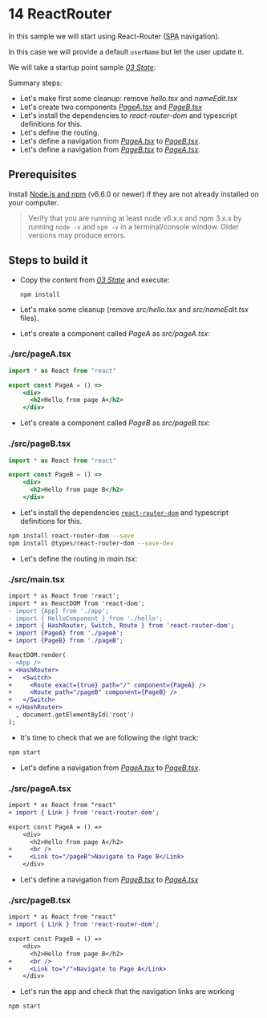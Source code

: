 # 14 ReactRouter

In this sample we will start using React-Router (<acronym title="Single Page Application">SPA</acronym> navigation).

In this case we will provide a default `userName` but let the user update
it.


We will take a startup point sample _[03 State](./../03%20State)_:

Summary steps:

- Let's make first some cleanup: remove _hello.tsx_ and _nameEdit.tsx_
- Let's create two components _[PageA.tsx](./src/pageA.tsx)_ and _[PageB.tsx](./src/pageB.tsx)_
- Let's install the dependencies to _react-router-dom_ and typescript definitions for this.
- Let's define the routing.
- Let's define a navigation from _[PageA.tsx](./src/pageA.tsx)_ to _[PageB.tsx](./src/pageB.tsx)_.
- Let's define a navigation from _[PageB.tsx](./src/pageB.tsx)_ to _[PageA.tsx](./src/pageA.tsx)_.

## Prerequisites

Install [Node.js and npm](https://nodejs.org/en/) (v6.6.0 or newer) if they are not already installed on your computer.

> Verify that you are running at least node v6.x.x and npm 3.x.x by running `node -v` and `npm -v` in a terminal/console window. Older versions may produce errors.

## Steps to build it

- Copy the content from _[03 State](./../03%20State)_ and execute:

  ```
  npm install
  ```

- Let's make some cleanup (remove _src/hello.tsx_ and _src/nameEdit.tsx_ files).

- Let's create a component called _PageA_ as _src/pageA.tsx_:

### ./src/pageA.tsx

```jsx
import * as React from "react"

export const PageA = () =>
    <div>
      <h2>Hello from page A</h2>
    </div>
```
- Let's create a component called _PageB_ as _src/pageB.tsx_:

### ./src/pageB.tsx

```jsx
import * as React from "react"

export const PageB = () =>
    <div>
      <h2>Hello from page B</h2>
    </div>
```

- Let's install the dependencies [`react-router-dom`](https://github.com/ReactTraining/react-router) and typescript definitions for this.

```bash
npm install react-router-dom --save
npm install @types/react-router-dom --save-dev  
```

- Let's define the routing in _main.tsx_:

### ./src/main.tsx

```diff
import * as React from 'react';
import * as ReactDOM from 'react-dom';
- import {App} from './app';
- import { HelloComponent } from './hello';
+ import { HashRouter, Switch, Route } from 'react-router-dom';
+ import {PageA} from './pageA';
+ import {PageB} from './pageB';

ReactDOM.render(
- <App />
+ <HashRouter>
+   <Switch>
+     <Route exact={true} path="/" component={PageA} />
+     <Route path="/pageB" component={PageB} />
+   </Switch>
+ </HashRouter>
  , document.getElementById('root')
);

```

- It's time to check that we are following the right track:

```bash
npm start
```

- Let's define a navigation from _[PageA.tsx](./src/pageA.tsx)_ to _[PageB.tsx](./src/pageB.tsx)_.

### ./src/pageA.tsx

```diff
import * as React from "react"
+ import { Link } from 'react-router-dom';

export const PageA = () =>
    <div>
      <h2>Hello from page A</h2>
+     <br />
+     <Link to="/pageB">Navigate to Page B</Link>
    </div>
```

- Let's define a navigation from _[PageB.tsx](./src/pageB.tsx)_ to _[PageA.tsx](./src/pageA.tsx)_

### ./src/pageB.tsx

```diff
import * as React from "react"
+ import { Link } from 'react-router-dom';

export const PageB = () =>
    <div>
      <h2>Hello from page B</h2>
+     <br />
+     <Link to="/">Navigate to Page A</Link>
    </div>
```


- Let's run the app and check that the navigation links are working

```bash
npm start
```
